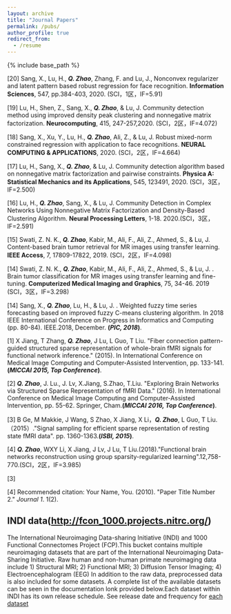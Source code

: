 ```yaml
---
layout: archive
title: "Journal Papers"
permalink: /pubs/
author_profile: true
redirect_from:
  - /resume
---
```


{% include base_path %}

[20] Sang, X., Lu, H., <i><b>Q. Zhao</b></i>, Zhang, F. and Lu, J., Nonconvex regularizer and latent pattern based robust regression for face recognition. <b>Information Sciences</b>, 547, pp.384-403, 2020. (SCI，1区，IF=5.91)

[19] Lu, H., Shen, Z., Sang, X., <i><b>Q. Zhao</b></i>, & Lu, J.  Community detection method using improved density peak clustering and nonnegative matrix factorization. <b>Neurocomputing</b>, 415, 247-257,2020. (SCI，2区，IF=4.072)

[18] Sang, X., Xu, Y., Lu, H., <i><b>Q. Zhao</b></i>, Ali, Z., & Lu, J.  Robust mixed-norm constrained regression with application to face recognitions. <b>NEURAL COMPUTING & APPLICATIONS</b>, 2020. (SCI，2区，IF=4.664)

[17] Lu, H., Sang, X., <i><b>Q. Zhao</b></i>, & Lu, J. Community detection algorithm based on nonnegative matrix factorization and pairwise constraints. <b>Physica A: Statistical Mechanics and its Applications</b>, 545, 123491, 2020. (SCI，3区，IF=2.500)

[16] Lu, H., <i><b>Q. Zhao</b></i>, Sang, X., & Lu, J.  Community Detection in Complex Networks Using Nonnegative Matrix Factorization and Density-Based Clustering Algorithm. <b>Neural Processing Letters</b>, 1-18. 2020.(SCI，3区，IF=2.591)

[15] Swati, Z. N. K., <i><b>Q. Zhao</b></i>, Kabir, M., Ali, F., Ali, Z., Ahmed, S., & Lu, J.  Content-based brain tumor retrieval for MR images using transfer learning. <b>IEEE Access</b>, 7, 17809-17822, 2019. (SCI，2区，IF=4.098)

[14] Swati, Z. N. K., <i><b>Q. Zhao</b></i>, Kabir, M., Ali, F., Ali, Z., Ahmed, S., & Lu, J. . Brain tumor classification for MR images using transfer learning and fine-tuning. <b>Computerized Medical Imaging and Graphics</b>, 75, 34-46. 2019 (SCI，3区，IF=3.298)

[14] Sang, X., <i><b>Q. Zhao</b></i>, Lu, H., & Lu, J. . Weighted fuzzy time series forecasting based on improved fuzzy C-means clustering algorithm. In 2018 IEEE International Conference on Progress in Informatics and Computing (pp. 80-84). IEEE.2018, December. <b>(<i>PIC, 2018</i>)</b>.

[1] X Jiang, T Zhang, <i><b>Q. Zhao</b></i>, J Lu, L Guo, T Liu. "Fiber connection pattern-guided structured sparse representation of whole-brain fMRI signals for functional network inference." (2015). In International Conference on Medical Image Computing and Computer-Assisted Intervention, pp. 133-141.<b>(<i>MICCAI 2015, Top Conference</i>)</b>.

[2] <i><b>Q. Zhao</b></i>, J. Lu., J. Lv, X.Jiang, S.Zhao, T.Liu. "Exploring Brain Networks via Structured Sparse Representation of fMRI Data." (2016). In International Conference on Medical Image Computing and Computer-Assisted Intervention, pp. 55-62. Springer, Cham.<b>(<i>MICCAI 2016, Top Conference</i>)</b>.

[3] B Ge, M Makkie, J Wang, S Zhao, X Jiang, X Li，<i><b>Q. Zhao</b></i>, L Guo, T Liu.（2015）."Signal sampling for efficient sparse representation of resting state fMRI data". pp. 1360-1363.<b>(<i>ISBI, 2015</i>)</b>.

[4] <i><b>Q. Zhao</b></i>, WXY Li, X Jiang, J Lv, J Lu, T Liu.(2018)."Functional brain networks reconstruction using group sparsity-regularized learning".12,758-770.(SCI，2区，IF=3.985)

[3] 

[4] Recommended citation: Your Name, You. (2010). "Paper Title Number 2." <i>Journal 1</i>. 1(2).

## INDI data(http://fcon_1000.projects.nitrc.org/)

The International Neuroimaging Data-sharing Initiative (INDI) and 1000 Functional Connectomes Project (FCP).This bucket contains multiple neuroimaging datasets that are part of the International Neuroimaging Data-Sharing Initiative. Raw human and non-human primate neuroimaging data include 1) Structural MRI; 2) Functional MRI; 3) Diffusion Tensor Imaging; 4) Electroencephalogram (EEG) In addition to the raw data, preprocessed data is also included for some datasets. A complete list of the available datasets can be seen in the documentation lonk provided below.Each dataset within INDI has its own release schedule. See release date and frequency for [each dataset](http://fcon_1000.projects.nitrc.org/indi/IndiPro.html)

